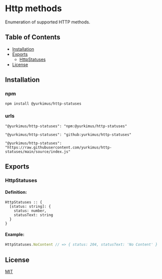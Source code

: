 # Http methods

Enumeration of supported HTTP methods.

## Table of Contents

- [Installation](#installation)
- [Exports](#exports)
  - [HttpStatuses](#httpstatuses)
- [License](#license)

## Installation

### npm

```
npm install @yurkimus/http-statuses
```

### urls

```
"@yurkimus/http-statuses": "npm:@yurkimus/http-statuses"
```

```
"@yurkimus/http-statuses": "github:yurkimus/http-statuses"
```

```
"@yurkimus/http-statuses": "https://raw.githubusercontent.com/yurkimus/http-statuses/main/source/index.js"
```

## Exports

### HttpStatuses

#### Definition:

```
HttpStatuses :: {
  [status: string]: {
    status: number,
    statusText: string
  }
}
```

#### Example:

```javascript
HttpStatuses.NoContent // => { status: 204, statusText: 'No Content' }
```

## License

[MIT](LICENSE)
